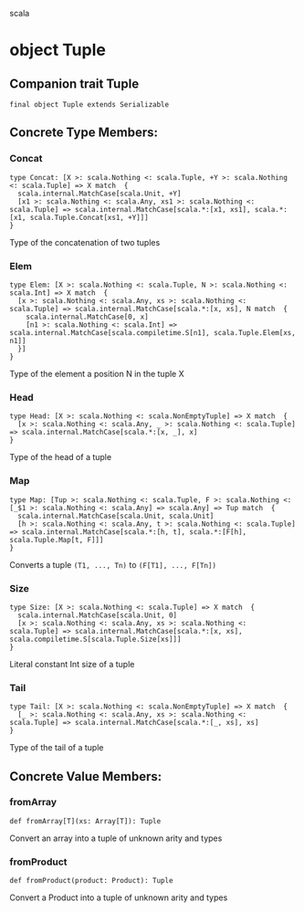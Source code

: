 scala
# object Tuple

## Companion trait Tuple

<pre><code class="language-scala" >final object Tuple extends Serializable</pre></code>
## Concrete Type Members:
### Concat
<pre><code class="language-scala" >type Concat: [X >: scala.Nothing <: scala.Tuple, +Y >: scala.Nothing <: scala.Tuple] => X match  {
  scala.internal.MatchCase[scala.Unit, +Y]
  [x1 >: scala.Nothing <: scala.Any, xs1 >: scala.Nothing <: scala.Tuple] => scala.internal.MatchCase[scala.*:[x1, xs1], scala.*:[x1, scala.Tuple.Concat[xs1, +Y]]]
}</pre></code>
Type of the concatenation of two tuples


### Elem
<pre><code class="language-scala" >type Elem: [X >: scala.Nothing <: scala.Tuple, N >: scala.Nothing <: scala.Int] => X match  {
  [x >: scala.Nothing <: scala.Any, xs >: scala.Nothing <: scala.Tuple] => scala.internal.MatchCase[scala.*:[x, xs], N match  {
    scala.internal.MatchCase[0, x]
    [n1 >: scala.Nothing <: scala.Int] => scala.internal.MatchCase[scala.compiletime.S[n1], scala.Tuple.Elem[xs, n1]]
  }]
}</pre></code>
Type of the element a position N in the tuple X


### Head
<pre><code class="language-scala" >type Head: [X >: scala.Nothing <: scala.NonEmptyTuple] => X match  {
  [x >: scala.Nothing <: scala.Any, _ >: scala.Nothing <: scala.Tuple] => scala.internal.MatchCase[scala.*:[x, _], x]
}</pre></code>
Type of the head of a tuple


### Map
<pre><code class="language-scala" >type Map: [Tup >: scala.Nothing <: scala.Tuple, F >: scala.Nothing <: [_$1 >: scala.Nothing <: scala.Any] => scala.Any] => Tup match  {
  scala.internal.MatchCase[scala.Unit, scala.Unit]
  [h >: scala.Nothing <: scala.Any, t >: scala.Nothing <: scala.Tuple] => scala.internal.MatchCase[scala.*:[h, t], scala.*:[F[h], scala.Tuple.Map[t, F]]]
}</pre></code>
Converts a tuple `(T1, ..., Tn)` to `(F[T1], ..., F[Tn])`


### Size
<pre><code class="language-scala" >type Size: [X >: scala.Nothing <: scala.Tuple] => X match  {
  scala.internal.MatchCase[scala.Unit, 0]
  [x >: scala.Nothing <: scala.Any, xs >: scala.Nothing <: scala.Tuple] => scala.internal.MatchCase[scala.*:[x, xs], scala.compiletime.S[scala.Tuple.Size[xs]]]
}</pre></code>
Literal constant Int size of a tuple


### Tail
<pre><code class="language-scala" >type Tail: [X >: scala.Nothing <: scala.NonEmptyTuple] => X match  {
  [_ >: scala.Nothing <: scala.Any, xs >: scala.Nothing <: scala.Tuple] => scala.internal.MatchCase[scala.*:[_, xs], xs]
}</pre></code>
Type of the tail of a tuple


## Concrete Value Members:
### fromArray
<pre><code class="language-scala" >def fromArray[T](xs: Array[T]): Tuple</pre></code>
Convert an array into a tuple of unknown arity and types

### fromProduct
<pre><code class="language-scala" >def fromProduct(product: Product): Tuple</pre></code>
Convert a Product into a tuple of unknown arity and types

